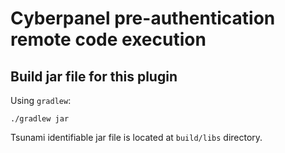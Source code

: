 # Cyberpanel pre-authentication remote code execution

## Build jar file for this plugin

Using `gradlew`:

```shell
./gradlew jar
```

Tsunami identifiable jar file is located at `build/libs` directory.

